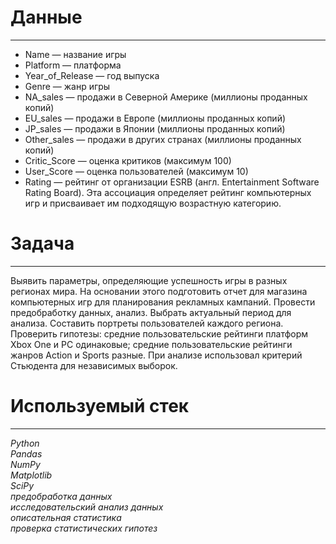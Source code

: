 # Данные
___
  - Name — название игры
  - Platform — платформа
  - Year_of_Release — год выпуска
  - Genre — жанр игры
  - NA_sales — продажи в Северной Америке (миллионы проданных копий)
  - EU_sales — продажи в Европе (миллионы проданных копий)
  - JP_sales — продажи в Японии (миллионы проданных копий)
  - Other_sales — продажи в других странах (миллионы проданных копий)
  - Critic_Score — оценка критиков (максимум 100)
  - User_Score — оценка пользователей (максимум 10)
  - Rating — рейтинг от организации ESRB (англ. Entertainment Software Rating Board). Эта ассоциация определяет рейтинг компьютерных игр и присваивает им подходящую возрастную категорию.

# Задача
___
Выявить параметры, определяющие успешность игры в разных регионах мира. На
основании этого подготовить отчет для магазина компьютерных игр для планирования
рекламных кампаний. Провести предобработку данных, анализ. Выбрать актуальный
период для анализа. Составить портреты пользователей каждого региона. Проверить
гипотезы: средние пользовательские рейтинги платформ Xbox One и PC одинаковые;
средние пользовательские рейтинги жанров Action и Sports разные. При анализе использовал критерий Стьюдента для независимых выборок.

# Используемый стек
___
*Python  
Pandas  
NumPy  
Matplotlib  
SciPy  
предобработка данных  
исследовательский анализ данных  
описательная статистика  
проверка статистических гипотез*

